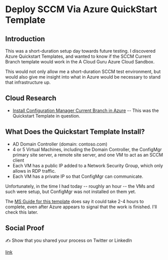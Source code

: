 # Deploy SCCM Via Azure QuickStart Template

## Introduction

This was a short-duration setup day towards future testing. I discovered Azure Quickstart Templates, and wanted to know if the SCCM Current Branch template would work in the A Cloud Guru Azure Cloud Sandbox. 

This would not only allow me a short-duration SCCM test environment, but would also give me insight into what in Azure would be necessary to stand that infrastructure up. 

## Cloud Research

- [Install Configuration Manager Current Branch in Azure](https://azure.microsoft.com/en-us/resources/templates/sccm-currentbranch/) -- This was the Quickstart Template in question. 

## What Does the Quickstart Template Install?

- AD Domain Controller (domain: contoso.com)
- 4 or 5 Virtual Machines, including the Domain Controller, the ConfigMgr primary site server, a remote site server, and one VM to act as an SCCM client
- Each VM has a public IP added to a Network Security Group, which only allows in RDP traffic.
- Each VM has a private IP so that ConfigMgr can communicate.

Unfortunately, in the time I had today -- roughly an hour -- the VMs and such were setup, but ConfigMgr was not installed on them yet. 

The [MS Guide for this template](https://docs.microsoft.com/en-us/mem/configmgr/core/get-started/azure-template) does say it could take 2-4 hours to complete, even after Azure appears to signal that the work is finished. I'll check this later.

## Social Proof

✍️ Show that you shared your process on Twitter or LinkedIn

[link](link)

